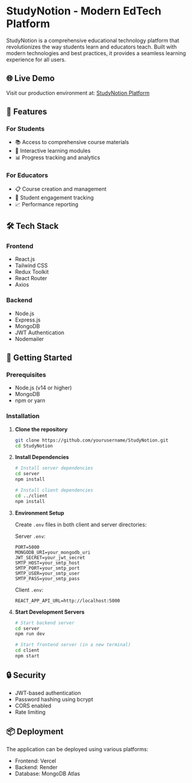 # StudyNotion - Modern EdTech Platform

StudyNotion is a comprehensive educational technology platform that revolutionizes the way students learn and educators teach. Built with modern technologies and best practices, it provides a seamless learning experience for all users.

## 🌐 Live Demo

Visit our production environment at: [StudyNotion Platform]([https://studynotion-50bs0r6r3-rohithvarma444s-projects.vercel.app](https://study-notion-ed-tech-platform-git-main-rohithvarma444s-projects.vercel.app/))

## 🚀 Features

### For Students
- 📚 Access to comprehensive course materials
- 📝 Interactive learning modules
- 📊 Progress tracking and analytics

### For Educators
- 📋 Course creation and management
- 👥 Student engagement tracking
- 📈 Performance reporting

## 🛠️ Tech Stack

### Frontend
- React.js
- Tailwind CSS
- Redux Toolkit
- React Router
- Axios

### Backend
- Node.js
- Express.js
- MongoDB
- JWT Authentication
- Nodemailer


## 🚀 Getting Started

### Prerequisites
- Node.js (v14 or higher)
- MongoDB
- npm or yarn

### Installation

1. **Clone the repository**
   ```bash
   git clone https://github.com/yourusername/StudyNotion.git
   cd StudyNotion
   ```

2. **Install Dependencies**
   ```bash
   # Install server dependencies
   cd server
   npm install

   # Install client dependencies
   cd ../client
   npm install
   ```

3. **Environment Setup**
   
   Create `.env` files in both client and server directories:

   Server `.env`:
   ```
   PORT=5000
   MONGODB_URI=your_mongodb_uri
   JWT_SECRET=your_jwt_secret
   SMTP_HOST=your_smtp_host
   SMTP_PORT=your_smtp_port
   SMTP_USER=your_smtp_user
   SMTP_PASS=your_smtp_pass
   ```

   Client `.env`:
   ```
   REACT_APP_API_URL=http://localhost:5000
   ```

4. **Start Development Servers**

   ```bash
   # Start backend server
   cd server
   npm run dev

   # Start frontend server (in a new terminal)
   cd client
   npm start
   ```



## 🔒 Security

- JWT-based authentication
- Password hashing using bcrypt
- CORS enabled
- Rate limiting

## 📦 Deployment

The application can be deployed using various platforms:

- Frontend: Vercel
- Backend: Render
- Database: MongoDB Atlas

